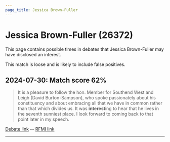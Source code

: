 ```yaml
---
page_title: Jessica Brown-Fuller
---
```


# Jessica Brown-Fuller  (26372)

This page contains possible times in debates that Jessica Brown-Fuller may have disclosed an interest.

This match is loose and is likely to include false positives. 



## 2024-07-30: Match score 62%

>It is a pleasure to follow the hon. Member for Southend West and Leigh (David Burton-Sampson), who spoke passionately about his constituency and about embracing all that we have in common rather than that which divides us. It was **interest**ing to hear that he lives in the seventh sunniest place. I look forward to coming back to that point later in my speech.

[Debate link](https://www.theyworkforyou.com/debates/?id=2024-07-30c.1233.1)  --  [RFMI link](https://www.theyworkforyou.com/mp/26372/register)


---

